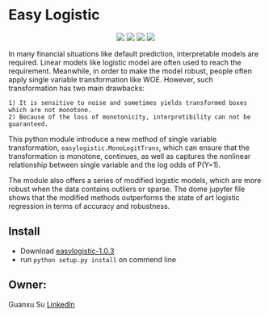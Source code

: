 # Easy Logistic

<p align="center">
    <a href="https://github.com/python/cpython"><img src="https://img.shields.io/badge/Python-3.7-FF1493.svg"></a>
    <a href="https://github.com/tensorflow/tensorflow"><img src="https://img.shields.io/badge/TensorFlow-1.13.1-blue"></a>
    <a href="https://opensource.org/licenses/mit-license.php"><img src="https://badges.frapsoft.com/os/mit/mit.svg"></a>
    <a href="https://github.com/ModelerGuanxuSu/EasyLogistic/raw/master/easylogistic-1.0.1.tar.gz"><img src="https://img.shields.io/badge/downloads-21k-green"></a>
    
</p>



In many financial situations like default prediction, interpretable models are required. Linear models like 
logistic model are often used to reach the requirement. Meanwhile, in order to make the model robust, people
often apply single variable transformation like WOE. However, such transformation has two main drawbacks:

    1) It is sensitive to noise and sometimes yields transformed boxes which are not monotone.
    2) Because of the loss of monotonicity, interpretibility can not be guaranteed.
    
This python module introduce a new method of single variable transformation, `easylogistic.MonoLogitTrans`, which can ensure that the transformation
is monotone, continues, as well as captures the nonlinear relationship between single variable and the log odds of P(Y=1).

The module also offers a series of modified logistic models, which are more robust when the data contains outliers or sparse. The dome jupyter file shows that the modified methods outperforms the state of art logistic regression in terms of accuracy 
and robustness.

## Install

- Download [easylogistic-1.0.3](https://github.com/ModelerGuanxuSu/EasyLogistic/raw/master/easylogistic-1.0.3)
- run `python setup.py install` on commend line


## Owner:

Guanxu Su [Linkedln](https://www.linkedin.com/in/%E5%86%A0%E6%97%AD-%E8%8B%8F-281638147) 